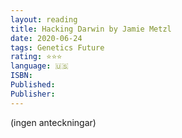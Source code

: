 ```yaml
---
layout: reading
title: Hacking Darwin by Jamie Metzl
date: 2020-06-24
tags: Genetics Future
rating: ⭐⭐⭐
language: 🇺🇸
ISBN: 
Published: 
Publisher: 
---
```


(ingen anteckningar)
